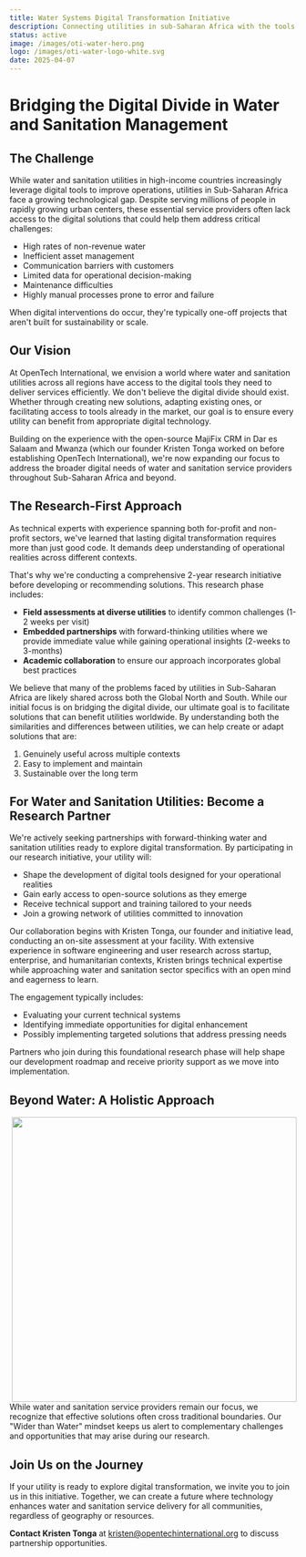 ```yaml
---
title: Water Systems Digital Transformation Initiative
description: Connecting utilities in sub-Saharan Africa with the tools they need to thrive
status: active
image: /images/oti-water-hero.png
logo: /images/oti-water-logo-white.svg
date: 2025-04-07
---
```

# Bridging the Digital Divide in Water and Sanitation Management

## The Challenge

While water and sanitation utilities in high-income countries increasingly leverage digital tools to improve operations, utilities in Sub-Saharan Africa face a growing technological gap. Despite serving millions of people in rapidly growing urban centers, these essential service providers often lack access to the digital solutions that could help them address critical challenges:

* High rates of non-revenue water
* Inefficient asset management
* Communication barriers with customers
* Limited data for operational decision-making
* Maintenance difficulties
* Highly manual processes prone to error and failure

When digital interventions do occur, they're typically one-off projects that aren't built for sustainability or scale.

## Our Vision

At OpenTech International, we envision a world where water and sanitation utilities across all regions have access to the digital tools they need to deliver services efficiently. We don't believe the digital divide should exist. Whether through creating new solutions, adapting existing ones, or facilitating access to tools already in the market, our goal is to ensure every utility can benefit from appropriate digital technology.

Building on the experience with the open-source MajiFix CRM in Dar es Salaam and Mwanza (which our founder Kristen Tonga worked on before establishing OpenTech International), we're now expanding our focus to address the broader digital needs of water and sanitation service providers throughout Sub-Saharan Africa and beyond.

## The Research-First Approach

As technical experts with experience spanning both for-profit and non-profit sectors, we've learned that lasting digital transformation requires more than just good code. It demands deep understanding of operational realities across different contexts.

That's why we're conducting a comprehensive 2-year research initiative before developing or recommending solutions. This research phase includes:

* **Field assessments at diverse utilities** to identify common challenges (1-2 weeks per visit)
* **Embedded partnerships** with forward-thinking utilities where we provide immediate value while gaining operational insights (2-weeks to 3-months)
* **Academic collaboration** to ensure our approach incorporates global best practices

We believe that many of the problems faced by utilities in Sub-Saharan Africa are likely shared across both the Global North and South. While our initial focus is on bridging the digital divide, our ultimate goal is to facilitate solutions that can benefit utilities worldwide. By understanding both the similarities and differences between utilities, we can help create or adapt solutions that are:
1. Genuinely useful across multiple contexts
2. Easy to implement and maintain
3. Sustainable over the long term

<div id="for-water-and-sanitation-utilities" class="relative -top-16"></div>

## For Water and Sanitation Utilities: Become a Research Partner

We're actively seeking partnerships with forward-thinking water and sanitation utilities ready to explore digital transformation. By participating in our research initiative, your utility will:

* Shape the development of digital tools designed for your operational realities
* Gain early access to open-source solutions as they emerge
* Receive technical support and training tailored to your needs
* Join a growing network of utilities committed to innovation

Our collaboration begins with Kristen Tonga, our founder and initiative lead, conducting an on-site assessment at your facility. With extensive experience in software engineering and user research across startup, enterprise, and humanitarian contexts, Kristen brings technical expertise while approaching water and sanitation sector specifics with an open mind and eagerness to learn.

The engagement typically includes:
* Evaluating your current technical systems
* Identifying immediate opportunities for digital enhancement
* Possibly implementing targeted solutions that address pressing needs

Partners who join during this foundational research phase will help shape our development roadmap and receive priority support as we move into implementation.

## Beyond Water: A Holistic Approach
<img style="float: right; height: 500px" src="/images/digital-water-hippo.png">
While water and sanitation service providers remain our focus, we recognize that effective solutions often cross traditional boundaries. Our "Wider than Water" mindset keeps us alert to complementary challenges and opportunities that may arise during our research.

## Join Us on the Journey

If your utility is ready to explore digital transformation, we invite you to join us in this initiative. Together, we can create a future where technology enhances water and sanitation service delivery for all communities, regardless of geography or resources.

**Contact Kristen Tonga** at kristen@opentechinternational.org to discuss partnership opportunities.